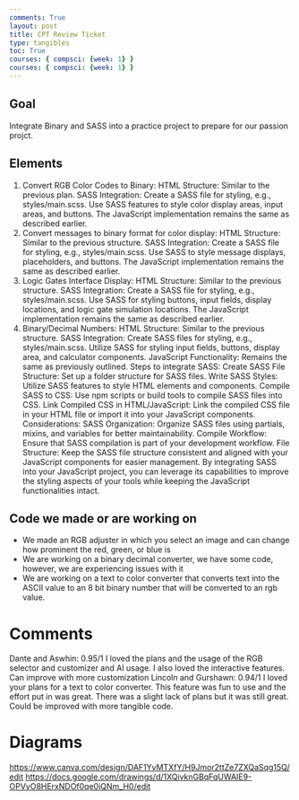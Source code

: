 ```yaml
---
comments: True
layout: post
title: CPT Review Ticket
type: tangibles
toc: True
courses: { compsci: {week: 1} }
courses: { compsci: {week: 1} }
---
```


## Goal
Integrate Binary and SASS into a practice project to prepare for our passion projct.
## Elements
1. Convert RGB Color Codes to Binary:
HTML Structure: Similar to the previous plan.
SASS Integration:
Create a SASS file for styling, e.g., styles/main.scss.
Use SASS features to style color display areas, input areas, and buttons.
The JavaScript implementation remains the same as described earlier.
2. Convert messages to binary format for color display:
HTML Structure: Similar to the previous structure.
SASS Integration:
Create a SASS file for styling, e.g., styles/main.scss.
Use SASS to style message displays, placeholders, and buttons.
The JavaScript implementation remains the same as described earlier.
3. Logic Gates Interface Display:
HTML Structure: Similar to the previous structure.
SASS Integration:
Create a SASS file for styling, e.g., styles/main.scss.
Use SASS for styling buttons, input fields, display locations, and logic gate simulation locations.
The JavaScript implementation remains the same as described earlier.
4. Binary/Decimal Numbers:
HTML Structure: Similar to the previous structure.
SASS Integration:
Create SASS files for styling, e.g., styles/main.scss.
Utilize SASS for styling input fields, buttons, display area, and calculator components.
JavaScript Functionality: Remains the same as previously outlined.
Steps to integrate SASS:
Create SASS File Structure: Set up a folder structure for SASS files.
Write SASS Styles: Utilize SASS features to style HTML elements and components.
Compile SASS to CSS: Use npm scripts or build tools to compile SASS files into CSS.
Link Compiled CSS in HTML/JavaScript: Link the compiled CSS file in your HTML file or import it into your JavaScript components.
Considerations:
SASS Organization: Organize SASS files using partials, mixins, and variables for better maintainability.
Compile Workflow: Ensure that SASS compilation is part of your development workflow.
File Structure: Keep the SASS file structure consistent and aligned with your JavaScript components for easier management.
By integrating SASS into your JavaScript project, you can leverage its capabilities to improve the styling aspects of your tools while keeping the JavaScript functionalities intact.
## Code we made or are working on
- We made an RGB adjuster in which you select an image and can change how prominent the red, green, or blue is
- We are working on a binary decimal converter, we have some code, however, we are experiencing issues with it 
- We are working on a text to color converter that converts text into the ASCII value to an 8 bit binary number that will be converted to an rgb value.
# Comments
Dante and Aswhin: 0.95/1 I loved the plans and the usage of the RGB selector and customizer and AI usage. I also loved the interactive features. Can improve with more customization Lincoln and Gurshawn: 0.94/1 I loved your plans for a text to color converter. This feature was fun to use and the effort put in was great. There was a slight lack of plans but it was still great. Could be improved with more tangible code.
# Diagrams
https://www.canva.com/design/DAF1YvMTXfY/H9Jmor2ttZe7ZXQaSqg15Q/edit
https://docs.google.com/drawings/d/1XQivknGBqFqUWAIE9-OPVvO8HErxNDOf0qe0iQNm_H0/edit